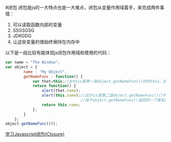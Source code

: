 #闭包
闭包是js的一大特点也是一大难点，闭包从变量作用域着手，来完成两件事情：

1. 可以读取函数内部的变量
 1. SSGSGSG
 2. JDKGDG
2. 让这些变量的值始终保持在内存中

以下是一段比较有能体现js闭包作用域和使用的代码：
```javascript
var name = "The Window";
var object = {
		name : "My Object",
		getNameFunc : function() {
			var that=this;//此this是第一层object.getNameFunc()时的this，即为object
			return function() {
				alert(that.name);
				alert(this.name);//此this是第二层object.getNameFunc()()时的this，
				                 //由于object.getNameFunc()返回的一个匿名函数,是一个全局变量，所以，此时的this是全局变量
				return this.name;
			};
		}
	};
object.getNameFunc()();
```
[学习Javascript闭包(Closure)](http://www.ruanyifeng.com/blog/2009/08/learning_javascript_closures.html)
